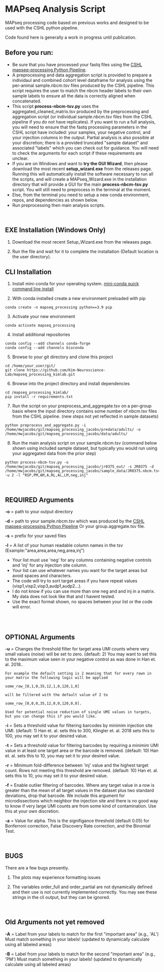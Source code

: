 # MAPseq Analysis Script
MAPseq processing code based on previous works and designed to be used with the CSHL python pipeline.

Code found here is generally a work in progress until publication.

## **Before you run:**
- Be sure that you have processed your fastq files using the [CSHL mapseq-processing Python Pipeline](https://github.com/ZadorLaboratory/mapseq-processing).
- A preprocessing and data aggregation script is provided to prepare a individaul and combined cohort level dataframe for analysis using the per-animal sample.nbcm.tsv files produced by the CSHL pipeline. This script requires the user to match the nbcm header labels to their own sample labels to ensure all the data is correctly aligned when concatenated.
- This script **process-nbcm-tsv.py** uses the aggregated_cleaned_matrix.tsv produced by the preprocessing and aggregation script (or individual sample.nbcm.tsv files from the CSHL pipeline if you do not have replicates). If you want to run a full analysis, you will need to ensure that the fastq processing parameters in the CSHL script have included: your samples, your negative control, and your injection columns in the output. Partial analysis is also possible at your discretion; there is a provided truncated "sample dataset" and associated "labels" which you can check out for guidance. You will need to check the arguments for each script if these requirements are unclear.
- If you are on Windows and want to **try the GUI Wizard**, then please download the most recent **setup_wizard.exe** from the releases page. Running this will automatically install the software necessary to run all the scripts, and will create a MAPseq_Wizard.exe in the installation directory that will provide a GUI for the main **process-nbcm-tsv.py** script. You will still need to preprocess in the terminal at the moment.
- Else, from the terminal you need to setup a new conda environment, repos, and dependencies as shown below.
- Run preprocessing then main analysis scripts.
<br/>

## EXE Installation (Windows Only)

1. Download the most recent Setup_Wizard.exe from the releases page.

2. Run the file and wait for it to complete the installation (Default location is the user directory).

## CLI Installation

1. Install mini-conda for your operating system. [mini-conda quick command line install](https://docs.anaconda.com/miniconda/install/#quick-command-line-install)

2.  With conda installed create a new environment preloaded with pip

 ```
conda create -n mapseq_processing python==3.9 pip
```

3. Activate your new environment

```
conda activate mapseq_processing
```

4. Install additional repositories

```
conda config --add channels conda-forge
conda config --add channels bioconda
```

5. Browse to your git directory and clone this project

```
cd /home/your_user/git/
git clone https://github.com/Kim-Neuroscience-Lab/mapseq_processing_kimlab.git
```

6. Browse into the project directory and install dependencies

```
cd /mapseq_processing_kimlab/
pip install -r requirements.txt
```

7. Run the script on your preprocess_and_aggregate.tsv on a per-group basis where the input directory contains some number of nbcm.tsv files from the CSHL pipeline. (new steps not yet reflected in sample datasets)

```
python preprocess_and_aggregate.py -i /home/mwjacobs/git/mapseq_processing_jacobs/predata/adults/ -o /home/mwjacobs/git/mapseq_processing_jacobs/data/adults/
```

8. Run the main analysis script on your sample.nbcm.tsv (command below shown using included sample dataset, but typically you would run using your aggregated data from the prior step)

```
python process-nbcm-tsv.py -o /home/mwjacobs/git/mapseq_processing_jacobs/jr0375_out/ -s JR0375 -d /home/mwjacobs/git/mapseq_processing_jacobs/sample_data/JR0375.nbcm.tsv -u 2 -l "RSP,PM,AM,A,RL,AL,LM,neg,inj"
```

<br/>

## **REQUIRED Arguments**

**-o** = path to your output directory

**-d** = path to your sample.nbcm.tsv which was produced by the [CSHL mapseq-processing Python Pipeline](https://github.com/ZadorLaboratory/mapseq-processing) Or your group.aggregate.tsv file.

**-s** = prefix for your saved files

**-l** = A list of your human readable column names in the tsv (Example:"area,area,area,neg,area,inj") 
- Your list must use 'neg' for any columns containing negative controls and 'inj' for any injection site column.
- Your list can use whatever names you want for the target areas but avoid spaces and characters.
- The code will try to sort target areas if you have repeat values (visp1,visp2,visp3,audp1,audp2...).
- I do not know if you can use more than one neg and and inj in a matrix. My data does not look like that and I havent tested.
- Use the exact format shown, no spaces between your list or the code will error.

<br/>
<br/>

## **OPTIONAL Arguments**

**-u** = Changes the threshold filter for target area UMI counts where very small values (noise) will be set to zero. (default: 2) You may want to set this to the maximum value seen in your negative control as was done in Han et. al. 2018..

```
For example the default setting is 2 meaning that for every rown in your matrix the following logic will be applied

some_row_[0,1,0,35,12,1,0,120,1,0]

will be filtered with the default value of 2 to

some_row_[0,0,0,35,12,0,0,120,0,0].

Used for potential noise reduction of single UMI values in targets, but you can change this if you would like.
```

**-i** = Sets a threshold value for filtering barcodes by minimim injection site UMI. (default: 1) Han et. al. sets this to 300, Klingler et. al. 2018 sets this to 100, you may set it to your desired value.

**-t** = Sets a threshold value for filtering barcodes by requiring a minimim UMI value in at least one target area or the barcode is removed. (default: 10) Han et. al. sets this to 10, you may set it to your desired value.

**-r** = Minimum fold-difference between 'inj' value and the highest target count. Rows not meeting this threshold are removed. (default: 10) Han et. al. sets this to 10, you may set it to your desired value.

**-f** = Enable outlier filtering of barcodes. Where any target value in a row is greater than the mean of all target values in the dataset plus two standard deviations, drop that barcode. We include this argument for microdissections which neighbor the injection site and there is no good way to know if very large UMI counts are from some kind of contamination. Use this at your own discretion.

**-a** = Value for alpha. This is the signifigance threshold (default 0.05) for Bonferroni correction, False Discovery Rate correction, and the Binomial Test.

<br/>

## **BUGS**
There are a few bugs presently. 

1. The plots may experience formatting issues

2. The variables order_full and order_partial are not dynamically defined and their use is not currently implemented correctly. You may see these strings in the cli output, but they can be ignored.

<br/>

## **Old Arguments not yet removed**

**-A** = Label from your labels to match for the first "important area" (e.g., 'AL') Must match something in your labels! (updated to dynamically calculate using all labeled areas)

**-B** = Label from your labels to match for the second "important area" (e.g., 'PM') Must match something in your labels! (updated to dynamically calculate using all labeled areas)

